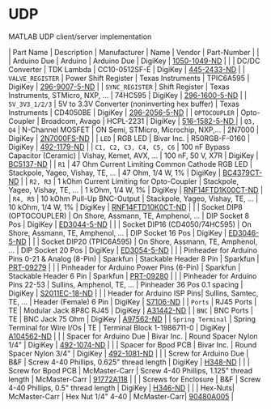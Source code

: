 # UDP
MATLAB UDP client/server implementation

| Part Name | Description | Manufacturer | Name | Vendor | Part-Number |
| | Arduino Due | Arduino | Arduino Due | DigiKey | [1050-1049-ND](https://www.digikey.com/product-detail/en/arduino/A000062/1050-1049-ND "DigiKey 1050-1049-ND") |
| | DC/DC Converter | TDK Lambda | CC10-0512SF-E | DigiKey | [445-2433-ND](https://www.digikey.com/product-detail/en/CC10-0512SF-E/445-2433-ND "DigiKey 445-2433-ND") |
| `VALVE_REGISTER` | Power Shift Register | Texas Instruments | TPIC6A595 | DigiKey | [296-9007-5-ND](https://www.digikey.com/product-detail/en/texas-instruments/TPIC6A595NE/296-9007-5-ND "DigiKey 296-9007-5-ND") |
| `SYNC_REGISTER` | Shift Register | Texas Instruments, STMicro, NXP, … | 74HC595 | DigiKey | [296-1600-5-ND](https://www.digikey.com/product-detail/en/texas-instruments/SN74HC595N/296-1600-5-ND "DigiKey 296-1600-5-ND") |
| `5V_3V3_1/2/3` | 5V to 3.3V Converter (noninverting hex buffer) | Texas Instruments | CD4050BE | DigiKey | [296-2056-5-ND](https://www.digikey.com/product-detail/en/texas-instruments/CD4050BE/296-2056-5-ND "DigiKey 296-2056-5-ND") |
| `OPTOCOUPLER` | Opto-Coupler | Broadcom, Avago | HCPL-2231 | DigiKey | [516-1582-5-ND ](https://www.digikey.com/product-detail/en/broadcom-limited/HCPL-2231-000E/516-1582-5-ND "DigiKey 516-1582-5-ND ") |
| `Q3, Q4` | N-Channel MOSFET | ON Semi, STMicro, Microchip, NXP,… | 2N7000 | DigiKey | [2N7000FS-ND](https://www.digikey.com/product-detail/en/on-semiconductor/2N7000/2N7000FS-ND "DigiKey 2N7000FS-ND") |
| `LED` | RGB LED | Bivar Inc. | R50RGB-F-0160 | DigiKey | [492-1179-ND](https://www.digikey.com/product-detail/en/bivar-inc/R50RGB-F-0160/492-1179-ND "DigiKey 492-1179-ND") |
| `C1, C2, C3, C4, C5, C6` | 100 nF Bypass Capacitor (Ceramic) | Vishay, Kemet, AVX, … | 100 nF, 50 V, X7R | DigiKey | [BC5137-ND](https://www.digikey.com/product-detail/en/K104K10X7RF53L2/BC5137-ND "DigiKey BC5137-ND") |
| `R1` | 47 Ohm Current Limiting Common Cathode RGB LED | Stackpole, Yageo, Vishay, TE, … | 47 Ohm, 1/4 W, 1% | DigiKey | [BC4379CT-ND](https://www.digikey.com/product-detail/en/SFR2500004709FR500/BC4379CT-ND "DigiKey BC4379CT-ND") |
| `R2, R3` | 1 kOhm Current Limiting for Opto-Coupler | Stackpole, Yageo, Vishay, TE, … | 1 kOhm, 1/4 W, 1% | DigiKey | [RNF14FTD1K00CT-ND](https://www.digikey.com/product-detail/en/RNF14FTD1K00/RNF14FTD1K00CT-ND "DigiKey [RNF14FTD1K00CT-ND") |
| `R4, R5` | 10 kOhm Pull-Up BNC-Output | Stackpole, Yageo, Vishay, TE, … | 10 kOhm, 1/4 W, 1% | DigiKey | [RNF14FTD10K0CT-ND](https://www.digikey.com/product-detail/en/RNF14FTD10K0/RNF14FTD10K0CT-ND "DigiKey RNF14FTD10K0CT-ND") |
| | Socket DIP8 (OPTOCOUPLER) | On Shore, Assmann, TE, Amphenol, ... | DIP Socket 8 Pos | DigiKey | [ED3044-5-ND](https://www.digikey.com/product-detail/en/ED08DT/ED3044-5-ND "DigiKey ED3044-5-ND") |
| | Socket DIP16 (CD4050/74HC595) | On Shore, Assmann, TE, Amphenol, ... | DIP Socket 16 Pos | DigiKey | [ED3046-5-ND](https://www.digikey.com/product-detail/en/ED16DT/ED3046-5-ND "DigiKey ED3046-5-ND") |
| | Socket DIP20 (TPIC6A595) | On Shore, Assmann, TE, Amphenol, ... | DIP Socket 20 Pos | DigiKey | [ED3054-5-ND](https://www.digikey.com/product-detail/en/ED20DT/ED3054-5-ND "DigiKey ED3054-5-ND") |
| | Pinheader for Arduino Pins 0-21 & Analog (8-Pin) | Sparkfun | Stackable Header 8 Pin | Sparkfun | [PRT-09279](https://www.sparkfun.com/products/9279 "Sparkfun PRT-09279") |
| | Pinheader for Arduino Power Pins (6-Pin) | Sparkfun | Stackable Header 6 Pin | Sparkfun | [PRT-09280](https://www.sparkfun.com/products/9280 "Sparkfun PRT-09280") |
| | Pinheader for Arduino Pins 22-53 | Sullins, Amphenol, TE, … | Pinheader 36 Pos 0.1 spacing | DigiKey | [S2011EC-18-ND](https://www.digikey.com/product-detail/en/PRPC018DAAN-RC/S2011EC-18-ND "DigiKey S2011EC-18-ND") |
| | Header for Arduino ISP Pins| Sullins, Samtec, TE, … | Header (Female) 6 Pin | DigiKey | [S7106-ND](https://www.digikey.com/product-detail/en/sullins-connector-solutions/PPPC032LFBN-RC/S7106-ND "DigiKey S7106-ND") |
| `Ports` | RJ45 Ports | TE | Modular Jack 8P8C RJ45 | DigiKey | [A31442-ND](https://www.digikey.com/product-detail/en/5555164-1/A31442-ND "DigiKey A31442-ND") |
| `BNC` | BNC Ports | TE | BNC Jack 75 Ohm | DigiKey | [A97562-ND](https://www.digikey.com/product-detail/en/1-1634622-0/A97562-ND "DigiKey A97562-ND") |
| `Spring Terminal` | Spring Terminal for Wire I/Os | TE | Terminal Block 1-1986711-0 | DigiKey | [A104562-ND](https://www.digikey.com/product-detail/en/1-1986711-0/A104562-ND "DigiKey A104562-ND") |
| | Spacer for Arduino Due | Bivar Inc.  | Round Spacer Nylon 1/4" | DigiKey | [492-1074-ND](https://www.digikey.com/product-detail/en/9908-250/492-1074-ND "DigiKey 492-1074-ND") |
| | Spacer for Bpod PCB | Bivar Inc.  | Round Spacer Nylon 3/4" | DigiKey | [492-1081-ND](https://www.digikey.com/product-detail/en/9908-750/492-1081-ND "DigiKey 492-1081-ND") |
| | Screw for Arduino Due | B&F | Screw 4-40 Phillips, 0.625" thread length | DigiKey | [H348-ND](https://www.digikey.com/product-detail/en/b-f-fastener-supply/PMS-440-0063-PH/H348-ND "H348-ND") |
| | Screw for Bpod PCB | McMaster-Carr | Screw 4-40 Phillips, 1.125" thread length | McMaster-Carr | [91772A118](https://www.mcmaster.com/91772A118 "DigiKey 91772A118") |
| | Screws for Enclosure | B&F | Screw 4-40 Phillips, 0.5" thread length | DigiKey | [H346-ND](https://www.digikey.com/product-detail/en/b-f-fastener-supply/PMS-440-0050-PH/H346-ND "DigiKey H346-ND") |
| | Hex-Nuts| McMaster-Carr | Hex Nut 1/4" 4-40 | McMaster-Carr| [90480A005](https://www.mcmaster.com/90480A005 "DigiKey 90480A005") |
